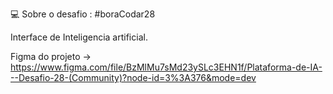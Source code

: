 💻 Sobre o desafio : #boraCodar28

Interface de Inteligencia artificial.

Figma do projeto -> https://www.figma.com/file/BzMlMu7sMd23ySLc3EHN1f/Plataforma-de-IA---Desafio-28-(Community)?node-id=3%3A376&mode=dev